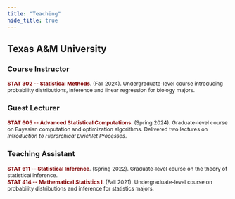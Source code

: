 ```yaml
---
title: "Teaching"
hide_title: true
---
```


## Texas A&M University

### Course Instructor

<span style="font-size: 0.86em;"> <b style="color:#800000;"> **STAT 302 -- Statistical Methods**</b>. (Fall 2024). Undergraduate-level course introducing probability distributions, inference and linear regression for biology majors.</span>  


### Guest Lecturer

<span style="font-size: 0.86em;"> <b style="color:#800000;">**STAT 605 -- Advanced Statistical Computations**</b>. (Spring 2024). Graduate-level course on Bayesian computation and optimization algorithms. Delivered two lectures on *Introduction to Hierarchical Dirichlet Processes*. </span>  

### Teaching Assistant

<span style="font-size: 0.86em;"> <b style="color:#800000;">**STAT 611 -- Statistical Inference**</b>. (Spring 2022). Graduate-level course on the theory of statistical inference. </span> 
<br> 
<span style="font-size: 0.86em;"> <b style="color:#800000;">**STAT 414 -- Mathematical Statistics I**</b>. (Fall 2021). Undergraduate-level course on probability distributions and inference for statistics majors. </span>  